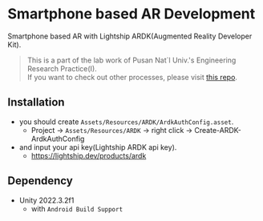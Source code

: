 # Smartphone based AR Development

Smartphone based AR with Lightship ARDK(Augmented Reality Developer Kit).

> This is a part of the lab work of Pusan Nat`l Univ.'s Engineering Research Practice(I).  
> If you want to check out other processes, please visit [this repo](https://github.com/jagaldol/lab-internship).

## Installation

* you should create `Assets/Resources/ARDK/ArdkAuthConfig.asset`.
    * Project -> `Assets/Resources/ARDK` -> right click -> Create-ARDK-ArdkAuthConfig
* and input your api key(Lightship ARDK api key).
    * https://lightship.dev/products/ardk

## Dependency
* Unity 2022.3.2f1
    * with `Android Build Support`